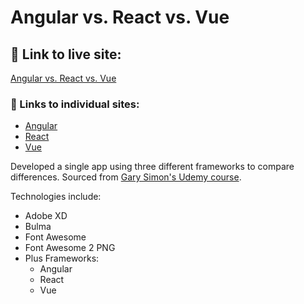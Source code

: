 # Angular vs. React vs. Vue

## :battery: Link to live site:
[Angular vs. React vs. Vue](https://jonrhymes.github.io/angular-vs-react-vs-vue/)

### :link: Links to individual sites:
* [Angular](https://jonrhymes.github.io/mycompany-angular/)
* [React](https://jonrhymes.github.io/mycompany-react/)
* [Vue](https://jonrhymes.github.io/mycompany-vue/)

Developed a single app using three different frameworks to compare differences. Sourced from [Gary Simon's Udemy course](https://www.udemy.com/course/react-vs-angular-vs-vuejs-by-example/learn/lecture/7136478#overview).

Technologies include:
* Adobe XD
* Bulma
* Font Awesome
* Font Awesome 2 PNG
* Plus Frameworks:
    * Angular
    * React
    * Vue

